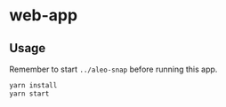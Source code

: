 # web-app

## Usage

Remember to start `../aleo-snap` before running this app.

```bash
yarn install
yarn start
```
